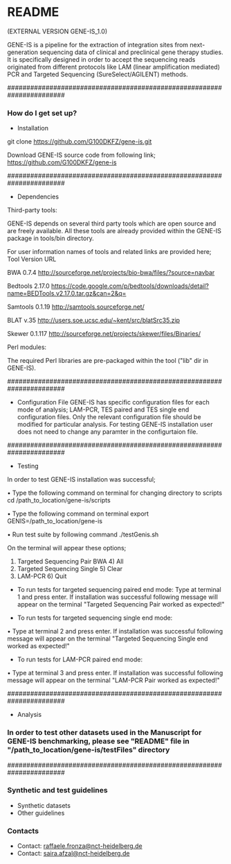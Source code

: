 # README #
(EXTERNAL VERSION GENE-IS_1.0)

GENE-IS is a pipeline for the extraction of integration sites from next-generation sequencing data of clinical and preclinical gene therapy studies.
It is specifically designed in order to accept the sequencing reads originated from different protocols like LAM (linear amplification mediated) PCR and Targeted Sequencing (SureSelect/AGILENT) methods.

#######################################################################

### How do I get set up? ###

* Installation

git clone https://github.com/G100DKFZ/gene-is.git

Download GENE-IS source code from following link;
https://github.com/G100DKFZ/gene-is



#######################################################################

* Dependencies

Third-party tools:

GENE-IS depends on several third party tools which are open source and are freely available.
All these tools are already provided within the GENE-IS package in tools/bin directory.


For user information names of tools and related links are provided here;
Tool 		Version 	URL

BWA 		0.7.4 		http://sourceforge.net/projects/bio-bwa/files/?source=navbar

Bedtools	2.17.0 	https://code.google.com/p/bedtools/downloads/detail?name=BEDTools.v2.17.0.tar.gz&can=2&q=

Samtools 	0.1.19 	http://samtools.sourceforge.net/

BLAT 		v.35 		http://users.soe.ucsc.edu/~kent/src/blatSrc35.zip

Skewer		0.1.117 	http://sourceforge.net/projects/skewer/files/Binaries/



Perl modules:

The required Perl libraries are pre-packaged within the tool ("lib" dir in GENE-IS).

#######################################################################

* Configuration File
GENE-IS has specific configuration files for each mode of analysis; LAM-PCR, TES paired and TES single end configuration files.
Only the relevant configuration file should be modified for particular analysis.
For testing GENE-IS installation user does not need to change any paramter in the configurtaion file.

#######################################################################

* Testing

In order to test GENE-IS installation was successful;

• Type the following command on terminal for changing directory to scripts
cd /path_to_location/gene-is/scripts

• Type the following command on terminal
export GENIS=/path_to_location/gene-is

• Run test suite by following command
./testGenis.sh


On the terminal will appear these options;
1) Targeted Sequencing Pair BWA 4) All
2) Targeted Sequencing Single 5) Clear
3) LAM-PCR 6) Quit


* To run tests for targeted sequencing paired end mode:
Type at terminal 1 and press enter.
If installation was successful following message will appear on the terminal
"Targeted Sequencing Pair worked as expected!"



* To run tests for targeted sequencing single end mode:

• Type at terminal 2 and press enter.
If installation was successful following message will appear on the terminal
"Targeted Sequencing Single end worked as expected!"



* To run tests for LAM-PCR paired end mode:

• Type at terminal 3 and press enter.
If installation was successful following message will appear on the terminal
"LAM-PCR Pair worked as expected!"

#######################################################################

* Analysis

### In order to test other datasets used in the Manuscript for GENE-IS benchmarking, please see "README" file in "/path_to_location/gene-is/testFiles" directory


#######################################################################

### Synthetic and test guidelines ###

* Synthetic datasets
* Other guidelines

### Contacts ###

* Contact: raffaele.fronza@nct-heidelberg.de
* Contact: saira.afzal@nct-heidelberg.de
